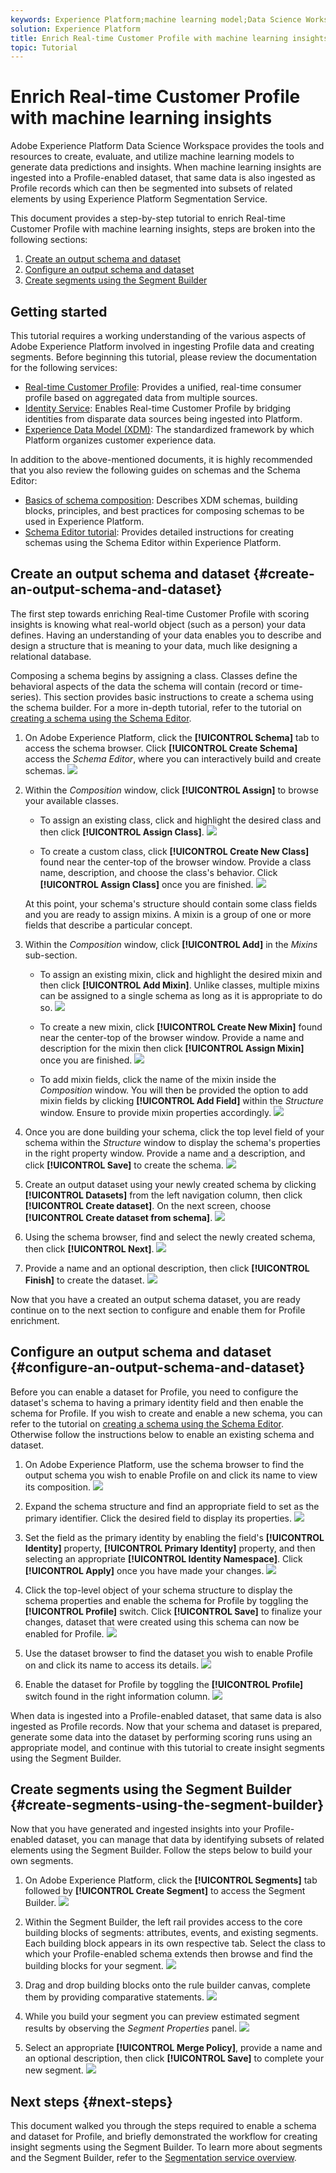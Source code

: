 ```yaml
---
keywords: Experience Platform;machine learning model;Data Science Workspace;Real-time Customer Profile;popular topics
solution: Experience Platform
title: Enrich Real-time Customer Profile with machine learning insights
topic: Tutorial
---
```


# Enrich Real-time Customer Profile with machine learning insights

Adobe Experience Platform Data Science Workspace provides the tools and resources to create, evaluate, and utilize machine learning models to generate data predictions and insights. When machine learning insights are ingested into a Profile-enabled dataset, that same data is also ingested as Profile records which can then be segmented into subsets of related elements by using Experience Platform Segmentation Service.

This document provides a step-by-step tutorial to enrich Real-time Customer Profile with machine learning insights, steps are broken into the following sections:

1.  [Create an output schema and dataset](#create-an-output-schema-and-dataset)
2.  [Configure an output schema and dataset](#configure-an-output-schema-and-dataset)
3.  [Create segments using the Segment Builder](#create-segments-using-the-segment-builder)

## Getting started

This tutorial requires a working understanding of the various aspects of Adobe Experience Platform involved in ingesting Profile data and creating segments. Before beginning this tutorial, please review the documentation for the following services:

*   [Real-time Customer Profile](../../rtcdp/overview.md): Provides a unified, real-time consumer profile based on aggregated data from multiple sources.
*   [Identity Service](../../identity-service/home.md): Enables Real-time Customer Profile by bridging identities from disparate data sources being ingested into Platform.
*   [Experience Data Model (XDM)](../../xdm/home.md): The standardized framework by which Platform organizes customer experience data.

In addition to the above-mentioned documents, it is highly recommended that you also review the following guides on schemas and the Schema Editor:

*   [Basics of schema composition](../../xdm/schema/composition.md): Describes XDM schemas, building blocks, principles, and best practices for composing schemas to be used in Experience Platform.
*   [Schema Editor tutorial](../../xdm/tutorials/create-schema-ui.md): Provides detailed instructions for creating schemas using the Schema Editor within Experience Platform.

## Create an output schema and dataset {#create-an-output-schema-and-dataset}

The first step towards enriching Real-time Customer Profile with scoring insights is knowing what real-world object (such as a person) your data defines. Having an understanding of your data enables you to describe and design a structure that is meaning to your data, much like designing a relational database.

Composing a schema begins by assigning a class. Classes define the behavioral aspects of the data the schema will contain (record or time-series). This section provides basic instructions to create a schema using the schema builder. For a more in-depth tutorial, refer to the tutorial on [creating a schema using the Schema Editor](../../xdm/tutorials/create-schema-ui.md).

1.  On Adobe Experience Platform, click the **[!UICONTROL Schema]** tab to access the schema browser. Click **[!UICONTROL Create Schema]** access the *Schema Editor*, where you can interactively build and create schemas.
    ![](../images/models-recipes/enrich-rtcdp/schema_browser.png)

2.  Within the *Composition* window, click **[!UICONTROL Assign]** to browse your available classes.
    *   To assign an existing class, click and highlight the desired class and then click **[!UICONTROL Assign Class]**.
        ![](../images/models-recipes/enrich-rtcdp/existing_class.png)

    *   To create a custom class, click **[!UICONTROL Create New Class]** found near the center-top of the browser window. Provide a class name, description, and choose the class's behavior. Click **[!UICONTROL Assign Class]** once you are finished.
        ![](../images/models-recipes/enrich-rtcdp/create_new_class.png)

    At this point, your schema's structure should contain some class fields and you are ready to assign mixins. A mixin is a group of one or more fields that describe a particular concept.

3.  Within the *Composition* window, click **[!UICONTROL Add]** in the *Mixins* sub-section.
    *   To assign an existing mixin, click and highlight the desired mixin and then click **[!UICONTROL Add Mixin]**. Unlike classes, multiple mixins can be assigned to a single schema as long as it is appropriate to do so.
        ![](../images/models-recipes/enrich-rtcdp/existing_mixin.png)

    *   To create a new mixin, click **[!UICONTROL Create New Mixin]** found near the center-top of the browser window. Provide a name and description for the mixin then click **[!UICONTROL Assign Mixin]** once you are finished.
        ![](../images/models-recipes/enrich-rtcdp/create_new_mixin.png)

    *   To add mixin fields, click the name of the mixin inside the *Composition* window. You will then be provided the option to add mixin fields by clicking **[!UICONTROL Add Field]** within the *Structure* window. Ensure to provide mixin properties accordingly.
        ![](../images/models-recipes/enrich-rtcdp/mixin_properties.png)

4.  Once you are done building your schema, click the top level field of your schema within the *Structure* window to display the schema's properties in the right property window. Provide a name and a description, and click **[!UICONTROL Save]** to create the schema.
    ![](../images/models-recipes/enrich-rtcdp/save_schema.png)

5.  Create an output dataset using your newly created schema by clicking **[!UICONTROL Datasets]** from the left navigation column, then click **[!UICONTROL Create dataset]**. On the next screen, choose **[!UICONTROL Create dataset from schema]**.
    ![](../images/models-recipes/enrich-rtcdp/dataset_overview.png)

6.  Using the schema browser, find and select the newly created schema, then click **[!UICONTROL Next]**.
    ![](../images/models-recipes/enrich-rtcdp/choose_schema.png)

7.  Provide a name and an optional description, then click **[!UICONTROL Finish]** to create the dataset.
    ![](../images/models-recipes/enrich-rtcdp/configure_dataset.png)

Now that you have a created an output schema dataset, you are ready continue on to the next section to configure and enable them for Profile enrichment.

## Configure an output schema and dataset {#configure-an-output-schema-and-dataset}

Before you can enable a dataset for Profile, you need to configure the dataset's schema to having a primary identity field and then enable the schema for Profile. If you wish to create and enable a new schema, you can refer to the tutorial on [creating a schema using the Schema Editor](../../xdm/tutorials/create-schema-ui.md). Otherwise follow the instructions below to enable an existing schema and dataset.

1.  On Adobe Experience Platform, use the schema browser to find the output schema you wish to enable Profile on and click its name to view its composition.
    ![](../images/models-recipes/enrich-rtcdp/schemas.png)

2.  Expand the schema structure and find an appropriate field to set as the primary identifier. Click the desired field to display its properties.
    ![](../images/models-recipes/enrich-rtcdp/schema_structure.png)

3.  Set the field as the primary identity by enabling the field's **[!UICONTROL Identity]** property, **[!UICONTROL Primary Identity]** property, and then selecting an appropriate **[!UICONTROL Identity Namespace]**. Click **[!UICONTROL Apply]** once you have made your changes.
    ![](../images/models-recipes/enrich-rtcdp/set_identity.png)

4.  Click the top-level object of your schema structure to display the schema properties and enable the schema for Profile by toggling the **[!UICONTROL Profile]** switch. Click **[!UICONTROL Save]** to finalize your changes, dataset that were created using this schema can now be enabled for Profile.
    ![](../images/models-recipes/enrich-rtcdp/enable_schema.png)

5.  Use the dataset browser to find the dataset you wish to enable Profile on and click its name to access its details.
    ![](../images/models-recipes/enrich-rtcdp/datasets.png)

6.  Enable the dataset for Profile by toggling the **[!UICONTROL Profile]** switch found in the right information column. 
    ![](../images/models-recipes/enrich-rtcdp/enable_dataset.png)

When data is ingested into a Profile-enabled dataset, that same data is also ingested as Profile records. Now that your schema and dataset is prepared, generate some data into the dataset by performing scoring runs using an appropriate model, and continue with this tutorial to create insight segments using the Segment Builder.

## Create segments using the Segment Builder {#create-segments-using-the-segment-builder}

Now that you have generated and ingested insights into your Profile-enabled dataset, you can manage that data by identifying subsets of related elements using the Segment Builder. Follow the steps below to build your own segments.

1.  On Adobe Experience Platform, click the **[!UICONTROL Segments]** tab followed by **[!UICONTROL Create Segment]** to access the Segment Builder.
    ![](../images/models-recipes/enrich-rtcdp/segments_overview.png)

2.  Within the Segment Builder, the left rail provides access to the core building blocks of segments: attributes, events, and existing segments. Each building block appears in its own respective tab. Select the class to which your Profile-enabled schema extends then browse and find the building blocks for your segment.
    ![](../images/models-recipes/enrich-rtcdp/segment_builder.png)

3.  Drag and drop building blocks onto the rule builder canvas, complete them by providing comparative statements.
    ![](../images/models-recipes/enrich-rtcdp/drag_fill.gif)

4.  While you build your segment you can preview estimated segment results by observing the *Segment Properties* panel.
    ![](../images/models-recipes/enrich-rtcdp/preview_segment.gif)

5.  Select an appropriate **[!UICONTROL Merge Policy]**, provide a name and an optional description, then click **[!UICONTROL Save]** to complete your new segment.
    ![](../images/models-recipes/enrich-rtcdp/save_segment.png)


## Next steps {#next-steps}

This document walked you through the steps required to enable a schema and dataset for Profile, and briefly demonstrated the workflow for creating insight segments using the Segment Builder. To learn more about segments and the Segment Builder, refer to the [Segmentation service overview](../../segmentation/home.md).